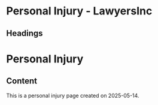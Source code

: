 # Personal Injury - LawyersInc

## Headings
# Personal Injury

## Content
This is a personal injury page created on 2025-05-14.

